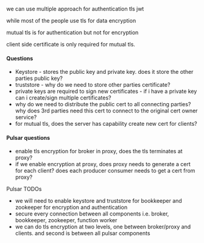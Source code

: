 we can use  multiple approach for authentication
    tls 
    jwt 

while most of the  people use tls for data  encryption

mutual tls is  for  authentication but not for  encryption 

client side certificate is only required for mutual tls. 

#### Questions 
- Keystore - stores the public key and private key. does it store the other parties public key?
- truststore - why do we need to store  other parties certificate? 
- private keys are required to  sign new certificates - if i have a private key can i create/sign multiple certificates?
- why do we need to distribute  the public cert to all connecting parties? why does 3rd parties  need this cert to connect to the original cert  owner service?
- for mutual tls, does the server has capability create new cert for clients?

#### Pulsar questions 
- enable tls encryption for broker in proxy, does the tls terminates at proxy?
- if we enable encryption at proxy, does proxy needs to generate a cert for each client? does each producer consumer needs to get a cert from proxy?


Pulsar TODOs
- we will need to enable keystore and truststore for bookkeeper and zookeeper for encryption and authentication
- secure  every connection between all components i.e. broker, bookkeeper, zookeeper, function worker
- we can do tls encryption at two levels, one between broker/proxy and clients. and second is between all  pulsar components